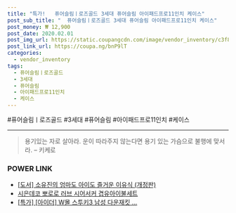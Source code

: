 ```yaml
--- 
title: "특가!   퓨어슬림ㅣ로즈골드 3세대 퓨어슬림 아이패드프로11인치 케이스" 
post_sub_title: "  퓨어슬림ㅣ로즈골드 3세대 퓨어슬림 아이패드프로11인치 케이스" 
post_money: ₩ 12,900 
post_date: 2020.02.01 
post_img_url: https://static.coupangcdn.com/image/vendor_inventory/c3f8/6847311f78aae1ae259e3493562f0714c6ab3309a54ac105da2554943019.jpg 
post_link_url: https://coupa.ng/bnP9lT 
categories: 
  - vendor_inventory 
tags: 
  - 퓨어슬림ㅣ로즈골드 
  - 3세대 
  - 퓨어슬림 
  - 아이패드프로11인치 
  - 케이스 
--- 
```

  #퓨어슬림ㅣ로즈골드 #3세대 #퓨어슬림 #아이패드프로11인치 #케이스 
<hr> 

> 용기있는 자로 살아라. 운이 따라주지 않는다면 용기 있는 가슴으로 불행에 맞서라. – 키케로 


### POWER LINK

* <a href="https://blog.naver.com/sakai111/221789492738" target="_blank">[도서] 소유진의 엄마도 아이도 즐거운 이유식 (개정판)</a>
* <a href="https://blog.naver.com/fasyy4321/221787367981" target="_blank">시은데코 뽀로로 러브 시어서커 겹유아이불세트</a>
* <a href="https://blog.naver.com/an0733/221790800884" target="_blank">[특가] [아이더] W몰 스투키3 남성 다운재킷 ...</a>
